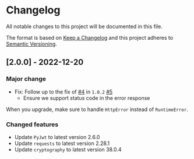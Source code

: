 # Changelog
All notable changes to this project will be documented in this file.

The format is based on [Keep a Changelog](http://keepachangelog.com/)
and this project adheres to [Semantic Versioning](http://semver.org/).

## [2.0.0] - 2022-12-20

### Major change

- Fix: Follow up to the fix of [#4](https://github.com/Zoominfo/api-auth-python-client/issues/4) in `1.0.2` [#5](https://github.com/Zoominfo/api-auth-python-client/pull/5)
  - Ensure we support status code in the error response

When you upgrade, make sure to handle `HttpError` instead of `RuntimeError`.

### Changed features

- Update `PyJwt` to latest version 2.6.0
- Update `requests` to latest version 2.28.1
- Update `cryptography` to latest version 38.0.4